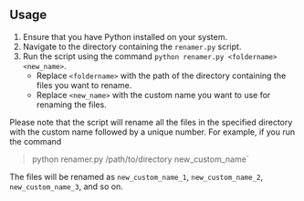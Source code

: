 ## Usage

1. Ensure that you have Python installed on your system.
2. Navigate to the directory containing the `renamer.py` script.
3. Run the script using the command `python renamer.py <foldername> <new_name>`.
   - Replace `<foldername>` with the path of the directory containing the files you want to rename.
   - Replace `<new_name>` with the custom name you want to use for renaming the files.
   
Please note that the script will rename all the files in the specified directory with the custom name followed by a unique number.
For example, if you run the command 

> python renamer.py /path/to/directory <space> new_custom_name`

The files will be renamed as `new_custom_name_1`, `new_custom_name_2`, `new_custom_name_3`, and so on.
